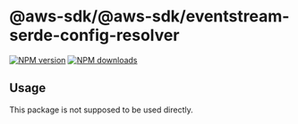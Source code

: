 # @aws-sdk/@aws-sdk/eventstream-serde-config-resolver

[![NPM version](https://img.shields.io/npm/v/@aws-sdk/@aws-sdk/eventstream-serde-config-resolver/alpha.svg)](https://www.npmjs.com/package/@aws-sdk/@aws-sdk/eventstream-serde-config-resolver)
[![NPM downloads](https://img.shields.io/npm/dm/@aws-sdk/@aws-sdk/eventstream-serde-config-resolver.svg)](https://www.npmjs.com/package/@aws-sdk/@aws-sdk/eventstream-serde-config-resolver)

## Usage

This package is not supposed to be used directly.
